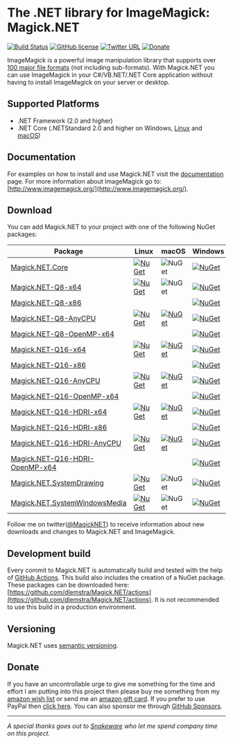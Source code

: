# The .NET library for ImageMagick: Magick.NET

[![Build Status](https://github.com/dlemstra/Magick.NET/workflows/main/badge.svg)](https://github.com/dlemstra/Magick.NET/actions)
[![GitHub license](https://img.shields.io/badge/license-Apache%202-green.svg)](https://raw.githubusercontent.com/dlemstra/Magick.NET/main/License.txt)
[![Twitter URL](https://img.shields.io/badge/twitter-follow-1da1f2.svg)](https://twitter.com/MagickNET)
[![Donate](https://img.shields.io/badge/%24-donate-ff00ff.svg)](https://github.com/sponsors/dlemstra)

ImageMagick is a powerful image manipulation library that supports over [100 major file formats](https://imagemagick.org/script/formats.php) (not including sub-formats).
With Magick.NET you can use ImageMagick in your C#/VB.NET/.NET Core application without having to install ImageMagick on your server or desktop.

## Supported Platforms

- .NET Framework (2.0 and higher)
- .NET Core (.NETStandard 2.0 and higher on Windows, [Linux](docs/CrossPlatform.md) and [macOS](docs/CrossPlatform.md))

## Documentation

For examples on how to install and use Magick.NET visit the [documentation](docs/Readme.md) page.
For more information about ImageMagick go to: [http://www.imagemagick.org/](http://www.imagemagick.org/).

## Download

You can add Magick.NET to your project with one of the following NuGet packages:

| Package | Linux | macOS | Windows | Downloads
|-|-|-|-|-|
| [Magick.NET.Core](https://www.nuget.org/packages/Magick.NET.Core/) | [![NuGet](https://img.shields.io/nuget/v/Magick.NET.Core.svg)](https://www.nuget.org/packages/Magick.NET.Core/) | ![NuGet](https://img.shields.io/nuget/v/Magick.NET.Core.svg) | [![NuGet](https://img.shields.io/nuget/v/Magick.NET.Core.svg)](https://www.nuget.org/packages/Magick.NET.Core/) | [![NuGet](https://img.shields.io/nuget/dt/Magick.NET.Core.svg)](https://www.nuget.org/packages/Magick.NET.Core/)
| [Magick.NET-Q8-x64](https://www.nuget.org/packages/Magick.NET-Q8-x64/) | [![NuGet](https://img.shields.io/nuget/v/Magick.NET-Q8-x64.svg)](https://www.nuget.org/packages/Magick.NET-Q8-x64/) | ![NuGet](https://img.shields.io/nuget/v/Magick.NET-Q8-x64.svg) | [![NuGet](https://img.shields.io/nuget/v/Magick.NET-Q8-x64.svg)](https://www.nuget.org/packages/Magick.NET-Q8-x64/) | [![NuGet](https://img.shields.io/nuget/dt/Magick.NET-Q8-x64.svg)](https://www.nuget.org/packages/Magick.NET-Q8-x64/)
| [Magick.NET-Q8-x86](https://www.nuget.org/packages/Magick.NET-Q8-x86/) | | | [![NuGet](https://img.shields.io/nuget/v/Magick.NET-Q8-x86.svg)](https://www.nuget.org/packages/Magick.NET-Q8-x86/) | [![NuGet](https://img.shields.io/nuget/dt/Magick.NET-Q8-x86.svg)](https://www.nuget.org/packages/Magick.NET-Q8-x86/)
| [Magick.NET-Q8-AnyCPU](https://www.nuget.org/packages/Magick.NET-Q8-AnyCPU/) | [![NuGet](https://img.shields.io/nuget/v/Magick.NET-Q8-AnyCPU.svg)](https://www.nuget.org/packages/Magick.NET-Q8-AnyCPU/) | [![NuGet](https://img.shields.io/nuget/v/Magick.NET-Q8-AnyCPU.svg)](https://www.nuget.org/packages/Magick.NET-Q8-AnyCPU/) | [![NuGet](https://img.shields.io/nuget/v/Magick.NET-Q8-AnyCPU.svg)](https://www.nuget.org/packages/Magick.NET-Q8-AnyCPU/) | [![NuGet](https://img.shields.io/nuget/dt/Magick.NET-Q8-AnyCPU.svg)](https://www.nuget.org/packages/Magick.NET-Q8-AnyCPU/)
| [Magick.NET-Q8-OpenMP-x64](https://www.nuget.org/packages/Magick.NET-Q8-OpenMP-x64/) | | | [![NuGet](https://img.shields.io/nuget/v/Magick.NET-Q8-OpenMP-x64.svg)](https://www.nuget.org/packages/Magick.NET-Q8-OpenMP-x64/) | [![NuGet](https://img.shields.io/nuget/dt/Magick.NET-Q8-OpenMP-x64.svg)](https://www.nuget.org/packages/Magick.NET-Q8-OpenMP-x64/)
| [Magick.NET-Q16-x64](https://www.nuget.org/packages/Magick.NET-Q16-x64/) | [![NuGet](https://img.shields.io/nuget/v/Magick.NET-Q16-x64.svg)](https://www.nuget.org/packages/Magick.NET-Q16-x64/) | [![NuGet](https://img.shields.io/nuget/v/Magick.NET-Q16-x64.svg)](https://www.nuget.org/packages/Magick.NET-Q16-x64/) | [![NuGet](https://img.shields.io/nuget/v/Magick.NET-Q16-x64.svg)](https://www.nuget.org/packages/Magick.NET-Q16-x64/) | [![NuGet](https://img.shields.io/nuget/dt/Magick.NET-Q16-x64.svg)](https://www.nuget.org/packages/Magick.NET-Q16-x64/)
| [Magick.NET-Q16-x86](https://www.nuget.org/packages/Magick.NET-Q16-x86/) | | | [![NuGet](https://img.shields.io/nuget/v/Magick.NET-Q16-x86.svg)](https://www.nuget.org/packages/Magick.NET-Q16-x86/) | [![NuGet](https://img.shields.io/nuget/dt/Magick.NET-Q16-x86.svg)](https://www.nuget.org/packages/Magick.NET-Q16-x86/)
| [Magick.NET-Q16-AnyCPU](https://www.nuget.org/packages/Magick.NET-Q16-AnyCPU/) | [![NuGet](https://img.shields.io/nuget/v/Magick.NET-Q16-AnyCPU.svg)](https://www.nuget.org/packages/Magick.NET-Q16-AnyCPU/) | [![NuGet](https://img.shields.io/nuget/v/Magick.NET-Q16-AnyCPU.svg)](https://www.nuget.org/packages/Magick.NET-Q16-AnyCPU/) | [![NuGet](https://img.shields.io/nuget/v/Magick.NET-Q16-AnyCPU.svg)](https://www.nuget.org/packages/Magick.NET-Q16-AnyCPU/) | [![NuGet](https://img.shields.io/nuget/dt/Magick.NET-Q16-AnyCPU.svg)](https://www.nuget.org/packages/Magick.NET-Q16-AnyCPU/)
| [Magick.NET-Q16-OpenMP-x64](https://www.nuget.org/packages/Magick.NET-Q16-OpenMP-x64/) | | | [![NuGet](https://img.shields.io/nuget/v/Magick.NET-Q16-OpenMP-x64.svg)](https://www.nuget.org/packages/Magick.NET-Q16-OpenMP-x64/) | [![NuGet](https://img.shields.io/nuget/dt/Magick.NET-Q16-OpenMP-x64.svg)](https://www.nuget.org/packages/Magick.NET-Q16-OpenMP-x64/)
| [Magick.NET-Q16-HDRI-x64](https://www.nuget.org/packages/Magick.NET-Q16-HDRI-x64/) | [![NuGet](https://img.shields.io/nuget/v/Magick.NET-Q16-HDRI-x64.svg)](https://www.nuget.org/packages/Magick.NET-Q16-HDRI-x64/) | [![NuGet](https://img.shields.io/nuget/v/Magick.NET-Q16-HDRI-x64.svg)](https://www.nuget.org/packages/Magick.NET-Q16-HDRI-x64/) | [![NuGet](https://img.shields.io/nuget/v/Magick.NET-Q16-HDRI-x64.svg)](https://www.nuget.org/packages/Magick.NET-Q16-HDRI-x64/) | [![NuGet](https://img.shields.io/nuget/dt/Magick.NET-Q16-HDRI-x64.svg)](https://www.nuget.org/packages/Magick.NET-Q16-HDRI-x64/)
| [Magick.NET-Q16-HDRI-x86](https://www.nuget.org/packages/Magick.NET-Q16-HDRI-x86/) | | | [![NuGet](https://img.shields.io/nuget/v/Magick.NET-Q16-HDRI-x86.svg)](https://www.nuget.org/packages/Magick.NET-Q16-HDRI-x86/) | [![NuGet](https://img.shields.io/nuget/dt/Magick.NET-Q16-HDRI-x86.svg)](https://www.nuget.org/packages/Magick.NET-Q16-HDRI-x86/)
| [Magick.NET-Q16-HDRI-AnyCPU](https://www.nuget.org/packages/Magick.NET-Q16-HDRI-AnyCPU/) | [![NuGet](https://img.shields.io/nuget/v/Magick.NET-Q16-HDRI-AnyCPU.svg)](https://www.nuget.org/packages/Magick.NET-Q16-HDRI-AnyCPU/) | [![NuGet](https://img.shields.io/nuget/v/Magick.NET-Q16-HDRI-AnyCPU.svg)](https://www.nuget.org/packages/Magick.NET-Q16-HDRI-AnyCPU/) | [![NuGet](https://img.shields.io/nuget/v/Magick.NET-Q16-HDRI-AnyCPU.svg)](https://www.nuget.org/packages/Magick.NET-Q16-HDRI-AnyCPU/) | [![NuGet](https://img.shields.io/nuget/dt/Magick.NET-Q16-HDRI-AnyCPU.svg)](https://www.nuget.org/packages/Magick.NET-Q16-HDRI-AnyCPU/)
| [Magick.NET-Q16-HDRI-OpenMP-x64](https://www.nuget.org/packages/Magick.NET-Q16-HDRI-OpenMP-x64/) | | | [![NuGet](https://img.shields.io/nuget/v/Magick.NET-Q16-HDRI-OpenMP-x64.svg)](https://www.nuget.org/packages/Magick.NET-Q16-HDRI-OpenMP-x64/) | [![NuGet](https://img.shields.io/nuget/dt/Magick.NET-Q16-HDRI-OpenMP-x64.svg)](https://www.nuget.org/packages/Magick.NET-Q16-HDRI-OpenMP-x64/)
| [Magick.NET.SystemDrawing](https://www.nuget.org/packages/Magick.NET.SystemDrawing/) | [![NuGet](https://img.shields.io/nuget/v/Magick.NET.SystemDrawing.svg)](https://www.nuget.org/packages/Magick.NET.SystemDrawing/) | ![NuGet](https://img.shields.io/nuget/v/Magick.NET.SystemDrawing.svg) | [![NuGet](https://img.shields.io/nuget/v/Magick.NET.SystemDrawing.svg)](https://www.nuget.org/packages/Magick.NET.SystemDrawing/) | [![NuGet](https://img.shields.io/nuget/dt/Magick.NET.SystemDrawing.svg)](https://www.nuget.org/packages/Magick.NET.SystemDrawing/)
| [Magick.NET.SystemWindowsMedia](https://www.nuget.org/packages/Magick.NET.SystemWindowsMedia/) | [![NuGet](https://img.shields.io/nuget/v/Magick.NET.SystemWindowsMedia.svg)](https://www.nuget.org/packages/Magick.NET.SystemWindowsMedia/) | ![NuGet](https://img.shields.io/nuget/v/Magick.NET.SystemWindowsMedia.svg) | [![NuGet](https://img.shields.io/nuget/v/Magick.NET.SystemWindowsMedia.svg)](https://www.nuget.org/packages/Magick.NET.SystemWindowsMedia/) | [![NuGet](https://img.shields.io/nuget/dt/Magick.NET.SystemWindowsMedia.svg)](https://www.nuget.org/packages/Magick.NET.SystemWindowsMedia/)


Follow me on twitter([@MagickNET](https://twitter.com/MagickNET)) to receive information about new downloads and changes to Magick.NET and ImageMagick.

## Development build

Every commit to Magick.NET is automatically build and tested with the help of [GitHub Actions](https://github.com/features/actions). This build also includes the creation of a NuGet package.
These packages can be downloaded here: [https://github.com/dlemstra/Magick.NET/actions](https://github.com/dlemstra/Magick.NET/actions). It is not recommended to use
this build in a production environment.

## Versioning

Magick.NET uses [semantic versioning](https://semver.org/#semantic-versioning-200).

## Donate

If you have an uncontrollable urge to give me something for the time and effort I am putting into this project then please buy me something from my
[amazon wish list](http://www.amazon.de/registry/wishlist/2XFZAC3J04WAY) or send me an [amazon gift card](https://www.amazon.de/Amazon-Gutschein-per-E-Mail-Amazon/dp/B0054PDOV8).
If you prefer to use PayPal then [click here](https://www.paypal.me/DirkLemstra). You can also sponsor me through [GitHub Sponsors](https://github.com/sponsors/dlemstra).

----
_A special thanks goes out to [Snakeware](https://www.snakeware.nl) who let me spend company time on this project._
